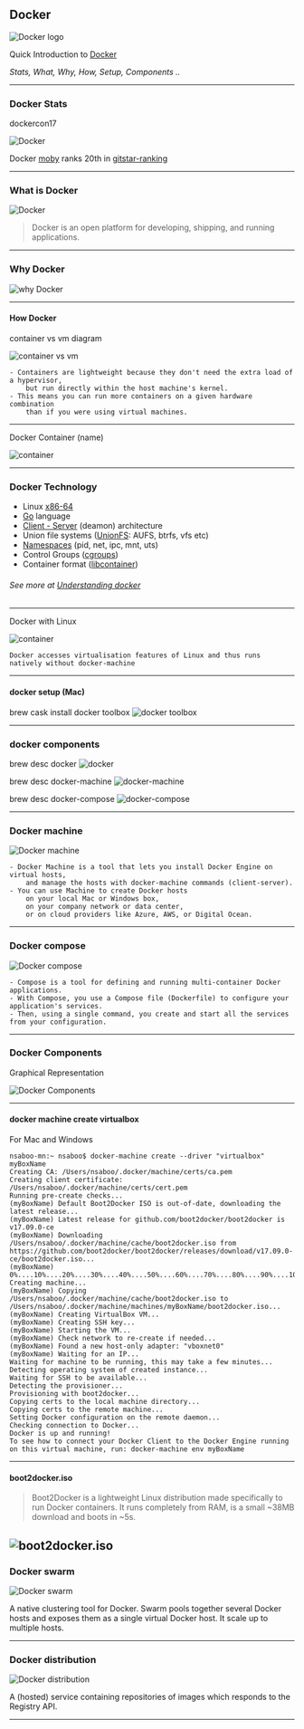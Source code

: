 ## Docker
![Docker logo](https://raw.github.com/nsaboo/intro-docker/gh-pages/img/docker_logo.png)

Quick Introduction to [Docker](https://www.docker.com/)


*Stats, What, Why, How, Setup, Components ..*

---

### Docker Stats
dockercon17

![Docker](https://raw.github.com/nsaboo/intro-docker/gh-pages/img/dockercon_2017.png)

Docker [moby](https://github.com/moby/moby) ranks 20th in [gitstar-ranking](https://gitstar-ranking.com/repositories)

---

### What is Docker
![Docker](https://raw.github.com/nsaboo/intro-docker/gh-pages/img/docker.jpg)

> Docker is an open platform for developing, shipping, and running applications.

---

### Why Docker
![why Docker](https://raw.github.com/nsaboo/intro-docker/gh-pages/img/why_docker.png)

---

#### How Docker
container vs vm diagram

![container vs vm](https://raw.github.com/nsaboo/intro-docker/gh-pages/img/container_vs_vm.jpg)

```
- Containers are lightweight because they don't need the extra load of a hypervisor,
    but run directly within the host machine's kernel.
- This means you can run more containers on a given hardware combination
    than if you were using virtual machines.
```

---

Docker Container (name)

![container](https://raw.github.com/nsaboo/intro-docker/gh-pages/img/docker_container_analogy.jpg)

---

### Docker Technology

 - Linux [x86-64](https://www.wikiwand.com/en/X86-64)
 - [Go](https://golang.org/) language
 - [Client - Server](https://www.wikiwand.com/en/Client%E2%80%93server_model) (deamon) architecture
 - Union file systems ([UnionFS](https://www.wikiwand.com/en/UnionFS): AUFS, btrfs, vfs etc)
 - [Namespaces](https://en.wikipedia.org/wiki/Cgroups#NAMESPACE-ISOLATION) (pid, net, ipc, mnt, uts)
 - Control Groups ([cgroups](https://www.wikiwand.com/en/Cgroups))
 - Container format ([libcontainer](https://github.com/opencontainers/runc/tree/master/libcontainer "Libcontainer provides a native Go implementation for creating containers with namespaces, cgroups, capabilities, and filesystem access controls. It allows you to manage the lifecycle of the container performing additional operations after the container is created."))

###### See more at [Understanding docker](https://docs.docker.com/engine/understanding-docker/)

---

Docker with Linux

![container](https://raw.github.com/nsaboo/intro-docker/gh-pages/img/docker_with_linux.png)

```
Docker accesses virtualisation features of Linux and thus runs natively without docker-machine
```

---

#### docker setup (Mac)
brew cask install docker toolbox
![docker toolbox](https://raw.github.com/nsaboo/intro-docker/gh-pages/img/brew_cask_install_docker_toolbox.png)

---
### docker components
brew desc docker
![docker](https://raw.github.com/nsaboo/intro-docker/gh-pages/img/brew_desc_docker.png)

brew desc docker-machine
![docker-machine](https://raw.github.com/nsaboo/intro-docker/gh-pages/img/brew_desc_docker_machine.png)

brew desc docker-compose
![docker-compose](https://raw.github.com/nsaboo/intro-docker/gh-pages/img/brew_desc_docker_compose.png)

---

### Docker machine

![Docker machine](https://raw.github.com/nsaboo/intro-docker/gh-pages/img/docker_machine.png)

```
- Docker Machine is a tool that lets you install Docker Engine on virtual hosts,
    and manage the hosts with docker-machine commands (client-server).
- You can use Machine to create Docker hosts
    on your local Mac or Windows box,
    on your company network or data center,
    or on cloud providers like Azure, AWS, or Digital Ocean.
```

---

### Docker compose

![Docker compose](https://raw.github.com/nsaboo/intro-docker/gh-pages/img/docker_compose.png)

```
- Compose is a tool for defining and running multi-container Docker applications.
- With Compose, you use a Compose file (Dockerfile) to configure your application's services.
- Then, using a single command, you create and start all the services from your configuration.
```

---

### Docker Components

Graphical Representation

![Docker Components](https://raw.github.com/nsaboo/intro-docker/gh-pages/img/docker_components.png)

---

#### docker machine create virtualbox

For Mac and Windows
<!-- ![virtualbox](https://raw.github.com/nsaboo/intro-docker/gh-pages/img/docker_machine_create_virtualbox.png) -->

```
nsaboo-mn:~ nsaboo$ docker-machine create --driver "virtualbox" myBoxName
Creating CA: /Users/nsaboo/.docker/machine/certs/ca.pem
Creating client certificate: /Users/nsaboo/.docker/machine/certs/cert.pem
Running pre-create checks...
(myBoxName) Default Boot2Docker ISO is out-of-date, downloading the latest release...
(myBoxName) Latest release for github.com/boot2docker/boot2docker is v17.09.0-ce
(myBoxName) Downloading /Users/nsaboo/.docker/machine/cache/boot2docker.iso from https://github.com/boot2docker/boot2docker/releases/download/v17.09.0-ce/boot2docker.iso...
(myBoxName) 0%....10%....20%....30%....40%....50%....60%....70%....80%....90%....100%
Creating machine...
(myBoxName) Copying /Users/nsaboo/.docker/machine/cache/boot2docker.iso to /Users/nsaboo/.docker/machine/machines/myBoxName/boot2docker.iso...
(myBoxName) Creating VirtualBox VM...
(myBoxName) Creating SSH key...
(myBoxName) Starting the VM...
(myBoxName) Check network to re-create if needed...
(myBoxName) Found a new host-only adapter: "vboxnet0"
(myBoxName) Waiting for an IP...
Waiting for machine to be running, this may take a few minutes...
Detecting operating system of created instance...
Waiting for SSH to be available...
Detecting the provisioner...
Provisioning with boot2docker...
Copying certs to the local machine directory...
Copying certs to the remote machine...
Setting Docker configuration on the remote daemon...
Checking connection to Docker...
Docker is up and running!
To see how to connect your Docker Client to the Docker Engine running on this virtual machine, run: docker-machine env myBoxName
```

---

#### boot2docker.iso

> Boot2Docker is a lightweight Linux distribution made specifically to run Docker containers. It runs completely from RAM, is a small ~38MB download and boots in ~5s.

![boot2docker.iso](https://raw.github.com/nsaboo/intro-docker/gh-pages/img/boot2docker_iso.png)
---

### Docker swarm

![Docker swarm](https://raw.github.com/nsaboo/intro-docker/gh-pages/img/docker_swarm.png)

A native clustering tool for Docker. Swarm pools together several Docker
hosts and exposes them as a single virtual Docker host. It scale up to multiple hosts.

---

### Docker distribution

![Docker distribution](https://raw.github.com/nsaboo/intro-docker/gh-pages/img/docker_distribution.png)

A (hosted) service containing repositories of images which responds to the Registry API.

---
